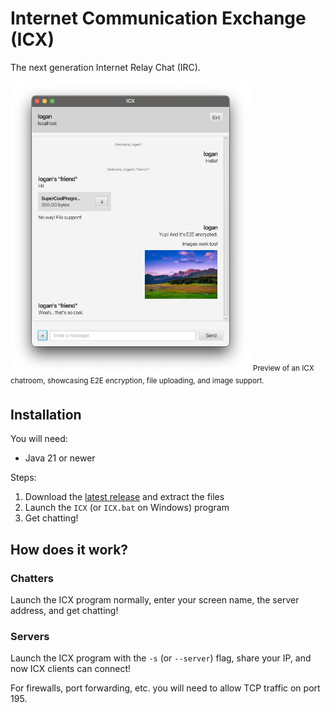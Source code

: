 # Internet Communication Exchange (ICX)

The next generation Internet Relay Chat (IRC).

<img src="/docs/images/ICX-0.9.5-preview1.png" width="384" alt="Screenshot of ICX client"/>
<sup>Preview of an ICX chatroom, showcasing E2E encryption, file uploading, and image support.</sup>

## Installation

You will need:
- Java 21 or newer

Steps:
1. Download the [latest release](https://github.com/logandhillon/ICX/releases) and extract the files
2. Launch the `ICX` (or `ICX.bat` on Windows) program 
3. Get chatting!

## How does it work?

### Chatters

Launch the ICX program normally, enter your screen name, the server address, and get chatting!

### Servers

Launch the ICX program with the `-s` (or `--server`) flag, share your IP, and now ICX clients can connect!

For firewalls, port forwarding, etc. you will need to allow TCP traffic on port 195.
